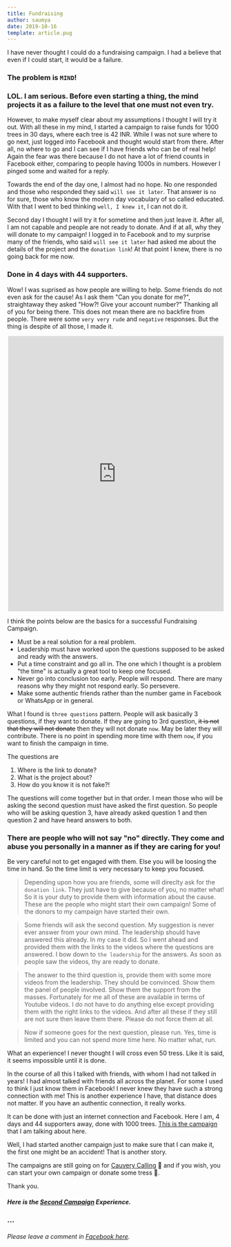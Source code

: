 ```yaml
---
title: Fundraising
author: saumya
date: 2019-10-16
template: article.pug
---
```


I have never thought I could do a fundraising campaign. I had a believe that even if I could start, it would be a failure. 

### The problem is __`MIND`__! 

### LOL. I am serious. Before even starting a thing, the mind projects it as a failure to the level that one must not even try.

<span class="more"></span>

However, to make myself clear about my assumptions I thought I will try it out. With all these in my mind, I started a campaign to raise funds for 1000 trees in 30 days, where each tree is 42 INR. While I was not sure where to go next, just logged into Facebook and thought would start from there. After all, no where to go and I can see if I have friends who can be of real help! Again the fear was there because I do not have a lot of friend counts in Facebook either, comparing to people having 1000s in numbers. However I pinged some and waited for a reply.

Towards the end of the day one, I almost had no hope. No one responded and those who responded they said `will see it later`. That answer is `no` for sure, those who know the modern day vocabulary of so called educated. With that I went to bed thinking `well, I knew it`, I can not do it.

Second day I thought I will try it for sometime and then just leave it. After all, I am not capable and people are not ready to donate. And if at all, why they will donate to my campaign! I logged in to Facebook and to my surprise many of the friends, who said `will see it later` had asked me about the details of the project and the `donation link`! At that point I knew, there is no going back for me now. 

### Done in 4 days with 44 supporters.

Wow! I was suprised as how people are willing to help. Some friends do not even ask for the cause! As I ask them "Can you donate for me?", straightaway they asked "How?! Give your account number?" Thanking all of you for being there. This does not mean there are no backfire from people. There were some `very very rude` and `negative` responses. But the thing is despite of all those, I made it. 

<center>
<iframe src="https://www.facebook.com/plugins/post.php?href=https%3A%2F%2Fwww.facebook.com%2Fphoto.php%3Ffbid%3D10162802205600179%26set%3Da.112470705178%26type%3D3&width=500" width="500" height="638" style="border:none;overflow:hidden" scrolling="no" frameborder="0" allowTransparency="true" allow="encrypted-media"></iframe>
</center>

I think the points below are the basics for a successful Fundraising Campaign.

 - Must be a real solution for a real problem.
 - Leadership must have worked upon the questions supposed to be asked and ready with the answers.
 - Put a time constraint and go all in. The one which I thought is a problem "the time" is actually a great tool to keep one focused.
 - Never go into conclusion too early. People will respond. There are many reasons why they might not respond early. So persevere.
 - Make some authentic friends rather than the number game in Facebook or WhatsApp or in general.     

What I found is `three questions` pattern. People will ask basically 3 questions, if they want to donate. If they are going to 3rd question, ~~it is not that they will not donate~~ then they will not donate `now`. May be later they will contribute. There is no point in spending more time with them `now`, if you want to finish the campaign in time. 

The questions are

 1. Where is the link to donate?
 2. What is the project about?
 3. How do you know it is not fake?!          

The questions will come together but in that order. I mean those who will be asking the second question must have asked the first question. So people who will be asking question 3, have already asked question 1 and then question 2 and have heard answers to both.

### There are people who will not say "no" directly. They come and abuse you personally in a manner as if they are caring for you! 

Be very careful not to get engaged with them. Else you will be loosing the time in hand. So the time limit is very necessary to keep you focused.

> Depending upon how you are friends, some will direclty ask for the `donation link`. They just have to give because of you, no matter what! So it is your duty to provide them with information about the cause. These are the people who might start their own campaign! Some of the donors to my campaign have started their own. 

> Some friends will ask the second question. My suggestion is never ever answer from your own mind. The leadership should have answered this already. In my case it did. So I went ahead and provided them with the links to the videos where the questions are answered. I bow down to `the leadership` for the answers. As soon as people saw the videos, thy are ready to donate.

> The answer to the third question is, provide them with some more videos from the leadership. They should be convinced. Show them the panel of people involved. Show them the support from the masses. Fortunately for me all of these are available in terms of Youtube videos. I do not have to do anything else except providing them with the right links to the videos. And after all these if they still are not sure then leave them there. Please do not force them at all.

> Now if someone goes for the next question, please run. Yes, time is limited and you can not spend more time here. No matter what, run.

What an experience! I never thought I will cross even 50 tress. Like it is said, it seems impossible until it is done. 

In the course of all this I talked with friends, with whom I had not talked in years! I had almost talked with friends all across the planet. For some I used to think I just know them in Facebook! I never knew they have such a strong connection with me! This is another experience I have, that distance does not matter. If you have an authentic connection, it really works.

It can be done with just an internet connection and Facebook. Here I am, 4 days and 44 supporters away, done with 1000 trees. [This is the campaign][m1] that I am talking about here.

Well, I had started another campaign just to make sure that I can make it, the first one might be an accident! That is another story.

The campaigns are still going on for [Cauvery Calling][cc] 🙏 and if you wish, you can start your own campaign or donate some tress 🙏. 

Thank you.





##### Here is the [Second Campaign][2-full] Experience.

### ...

###### Please leave a comment in [Facebook here][fb-comment].







<!-- The long story is coming soon. -->


[details]: long_story.html
[2]: 2.html
[2-full]: https://saumya.github.io/ray/articles/86/2.html

[cc]: https://www.ishaoutreach.org/en/cauvery-calling
[m1]: https://www.ishaoutreach.org/en/cauvery-calling/campaigns/cauvery-calling-action-now-12287
[fb-comment]: https://www.facebook.com/saumyaray/posts/10162952072090179

